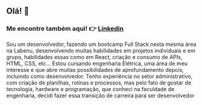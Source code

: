 ## Olá! 👋
### Me encontre também aqui! :point_right: [Linkedin][identifier]
[identifier]: https://www.linkedin.com/in/fabio-lucena-de-oliveira/

Sou um desenvolvedor, fazendo um bootcamp Full Stack nesta mesma área na Labenu, desenvolvendo muitas habilidades em projetos individuais e em grupo, habilidades essas como em React, criação e consumo de APIs, HTML, CSS, etc...
Estou cursando engenharia Elétrica, uma área de meu interesse e que abre muitas possibilidades de aprofundamento depois, incluindo como desenvolvedor. Tenho experiência no setor administrativo, com criação de planilhas, rotinas e processos, mas pelo fato de gostar de tecnologia, hardware e programação, que conheci na faculdade de engenharia, decidi fazer essa transição de carreira para ser desenvolvedor
<!--
**FabioLucena/FabioLucena** is a ✨ _special_ ✨ repository because its `README.md` (this file) appears on your GitHub profile.

Here are some ideas to get you started:

- 🔭 I’m currently working on ...
- 🌱 I’m currently learning ...
- 👯 I’m looking to collaborate on ...
- 🤔 I’m looking for help with ...
- 💬 Ask me about ...
- 📫 How to reach me: ...
- 😄 Pronouns: ...
- ⚡ Fun fact: ...
-->
